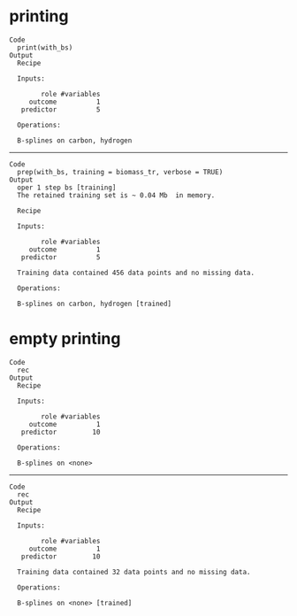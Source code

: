 # printing

    Code
      print(with_bs)
    Output
      Recipe
      
      Inputs:
      
            role #variables
         outcome          1
       predictor          5
      
      Operations:
      
      B-splines on carbon, hydrogen

---

    Code
      prep(with_bs, training = biomass_tr, verbose = TRUE)
    Output
      oper 1 step bs [training] 
      The retained training set is ~ 0.04 Mb  in memory.
      
      Recipe
      
      Inputs:
      
            role #variables
         outcome          1
       predictor          5
      
      Training data contained 456 data points and no missing data.
      
      Operations:
      
      B-splines on carbon, hydrogen [trained]

# empty printing

    Code
      rec
    Output
      Recipe
      
      Inputs:
      
            role #variables
         outcome          1
       predictor         10
      
      Operations:
      
      B-splines on <none>

---

    Code
      rec
    Output
      Recipe
      
      Inputs:
      
            role #variables
         outcome          1
       predictor         10
      
      Training data contained 32 data points and no missing data.
      
      Operations:
      
      B-splines on <none> [trained]

